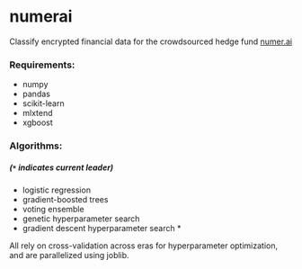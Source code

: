 # numerai
Classify encrypted financial data for the crowdsourced hedge fund [numer.ai](https://numer.ai)

### Requirements:
* numpy
* pandas
* scikit-learn
* mlxtend
* xgboost

### Algorithms:
##### (`*` indicates current leader)
* logistic regression
* gradient-boosted trees
* voting ensemble
* genetic hyperparameter search
* gradient descent hyperparameter search *

All rely on cross-validation across eras for hyperparameter optimization, and are parallelized using joblib. 
